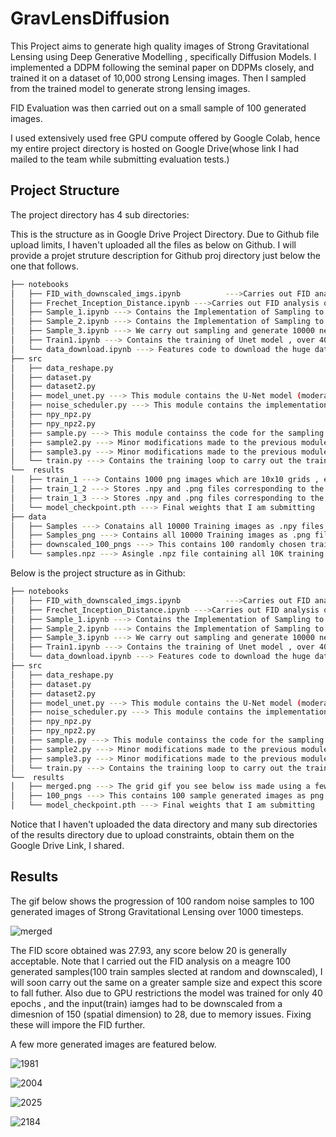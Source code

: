 
# GravLensDiffusion

This Project aims to generate high quality images of Strong Gravitational Lensing using Deep Generative Modelling , specifically Diffusion Models. I implemented a DDPM following the seminal paper on DDPMs closely, and trained it on a dataset of 10,000 strong Lensing images.
Then I sampled from the trained model to generate strong lensing images.

FID Evaluation was then carried out on a small sample of 100 generated images.

I used extensively used free GPU compute offered by Google Colab, hence my entire project directory is hosted on Google Drive(whose link I had mailed to the team while submitting evaluation tests.)
## Project Structure
The project directory has 4 sub directories: 

This is the structure as in Google Drive Project Directory. Due to Github file upload limits, I haven't uploaded all the files as below on Github. I will provide a projet struture description for Github proj directory just below the one that follows.

```bash
├── notebooks
│   ├── FID_with_downscaled_imgs.ipynb          --->Carries out FID analysis by downscaling Real/GT Images with Generated Image(which are inherently having lower spatial dimension)
│   ├── Frechet_Inception_Distance.ipynb --->Carries out FID analysis on Real Images and Generated Images(upscaled to match spatial dimension of Real Images)
│   ├── Sample_1.ipynb ---> Contains the Implementation of Sampling to generate 100 sample images, we save a grid of 100 images (10 x 10) at all 1000 timesteps (find it at ./results/train_1)
│   ├── Sample_2.ipynb ---> Contains the Implementation of Sampling to generate 100 sample images, we save image state at all 1000 timesteps as .npy for each of the 100 samples and 20 pngs (every 50th timestep) for each of the 100 samples 
│   ├── Sample_3.ipynb ---> We carry out sampling and generate 10000 new images (in a loop run 100 times, each generating 100 images), save the last timestep(generated image) as both .npy and .png.
│   ├── Train1.ipynb ---> Contains the training of Unet model , over 40 epochs using all the 10000 training images.Weights obtained here are stored at "./results/model_checkpoint.pth"
│   └── data_download.ipynb ---> Features code to download the huge dataset from google drive link, a nit of preprocessing and augmnetation, model check and visualization of training images.
├── src
│   ├── data_reshape.py
│   ├── dataset.py
│   ├── dataset2.py
│   ├── model_unet.py ---> This module contains the U-Net model (moderately deep) that is trained to learn the denoising process (reverse diffusion) in DDPM.
│   ├── noise_scheduler.py ---> This module contains the implementation of a linear noise scheduler, which progressively adds noise to input images in the forward diffusion process and gradually destroys information at each time step , and removes noise step by step in the reverse diffusion process to reconstruct the image
│   ├── npy_npz.py
│   ├── npy_npz2.py
│   ├── sample.py ---> This module containss the code for the sampling procedure to generate new images.
│   ├── sample2.py ---> Minor modifications made to the previous module, to support what we do in Sample_2.ipynb
│   ├── sample3.py ---> Minor modifications made to the previous module, to support what we do in Sample_3.ipynb
│   └── train.py ---> Contains the training loop to carry out the training process and learn model weights.
└──  results
│   ├── train_1 ---> Contains 1000 png images which are 10x10 grids , each representing all the 100 images generated in Sample_1.ipynb , at each of the 1000 timesteps. The grid gif you see below iss made using a few images from here.
│   ├── train_1_2 ---> Stores .npy and .png files corresponding to the generation in notebook Sample_2.ipynb.
│   ├── train_1_3 ---> Stores .npy and .png files corresponding to the generation in notebook Sample_3.ipynb
│   └── model_checkpoint.pth ---> Final weights that I am submitting
├── data
│   ├── Samples ---> Conatains all 10000 Training images as .npy files.
│   ├── Samples_png ---> Contains all 10000 Training images as .png files.
│   ├── downscaled_100_pngs ---> This contains 100 randomly chosen training images downscaled (to match the spatial dim of generated images) from 10 K images as png files.
│   └── samples.npz ---> Asingle .npz file containing all 10K training images as numpy arrays.
```

Below is the project structure as in Github:
```bash
├── notebooks
│   ├── FID_with_downscaled_imgs.ipynb          --->Carries out FID analysis by downscaling Real/GT Images with Generated Image(which are inherently having lower spatial dimension)
│   ├── Frechet_Inception_Distance.ipynb --->Carries out FID analysis on Real Images and Generated Images(upscaled to match spatial dimension of Real Images)
│   ├── Sample_1.ipynb ---> Contains the Implementation of Sampling to generate 100 sample images, we save a grid of 100 images (10 x 10) at all 1000 timesteps (find it at ./results/train_1)
│   ├── Sample_2.ipynb ---> Contains the Implementation of Sampling to generate 100 sample images, we save image state at all 1000 timesteps as .npy for each of the 100 samples and 20 pngs (every 50th timestep) for each of the 100 samples 
│   ├── Sample_3.ipynb ---> We carry out sampling and generate 10000 new images (in a loop run 100 times, each generating 100 images), save the last timestep(generated image) as both .npy and .png.
│   ├── Train1.ipynb ---> Contains the training of Unet model , over 40 epochs using all the 10000 training images.Weights obtained here are stored at "./results/model_checkpoint.pth"
│   └── data_download.ipynb ---> Features code to download the huge dataset from google drive link, a nit of preprocessing and augmnetation, model check and visualization of training images.
├── src
│   ├── data_reshape.py
│   ├── dataset.py
│   ├── dataset2.py
│   ├── model_unet.py ---> This module contains the U-Net model (moderately deep) that is trained to learn the denoising process (reverse diffusion) in DDPM.
│   ├── noise_scheduler.py ---> This module contains the implementation of a linear noise scheduler, which progressively adds noise to input images in the forward diffusion process and gradually destroys information at each time step , and removes noise step by step in the reverse diffusion process to reconstruct the image
│   ├── npy_npz.py
│   ├── npy_npz2.py
│   ├── sample.py ---> This module containss the code for the sampling procedure to generate new images.
│   ├── sample2.py ---> Minor modifications made to the previous module, to support what we do in Sample_2.ipynb
│   ├── sample3.py ---> Minor modifications made to the previous module, to support what we do in Sample_3.ipynb
│   └── train.py ---> Contains the training loop to carry out the training process and learn model weights.
└──  results
│   ├── merged.png ---> The grid gif you see below iss made using a few images from here. The process of obtaining this is explained in teh above directory structure.
│   ├── 100_pngs ---> This contains 100 sample generated images as png files.
│   └── model_checkpoint.pth ---> Final weights that I am submitting
```

Notice that I haven't uploaded the data directory and many sub directories of the results directory due to upload constraints, obtain them on the Google Drive Link, I shared.


## Results
The gif below shows the progression of 100 random noise samples to 100 generated images of Strong Gravitational Lensing over 1000 timesteps.




![merged](https://github.com/user-attachments/assets/07499f57-e701-4fa4-8bad-03aa131b826c)

The FID score obtained was 27.93, any score below 20 is generally acceptable. Note that I carried out the FID analysis on a meagre 100 generated samples(100 train samples slected at random and downscaled), I will soon carry out the same on a greater sample size and expect this score to fall futher. Also due to GPU restrictions the model was trained for only 40 epochs , and the input(train) iamges had to be downscaled from a dimesnion of 150 (spatial dimension) to 28, due to memory issues. Fixing these will impore the FID further.


A few more generated images are featured below.

![1981](https://github.com/user-attachments/assets/b04c6348-0271-4910-9292-2d36001a651a)


![2004](https://github.com/user-attachments/assets/0cd69849-c01a-4026-a383-ca38c758c830)


![2025](https://github.com/user-attachments/assets/8e1c1970-375d-4866-8962-ef6b4e5f506e)


![2184](https://github.com/user-attachments/assets/fe108bb2-96ac-4881-b0e2-89b2e33ae7bf)
